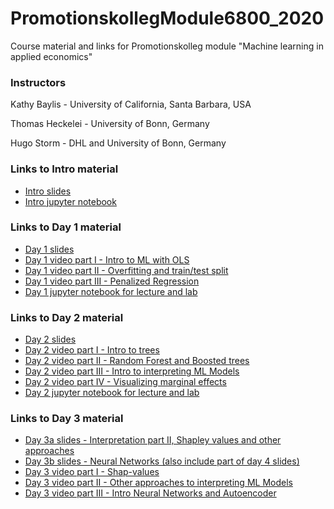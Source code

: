 # PromotionskollegModule6800_2020
Course material and links for Promotionskolleg module "Machine learning in applied economics"
### Instructors 
Kathy Baylis - University of California, Santa Barbara, USA

Thomas Heckelei - University of Bonn, Germany

Hugo Storm - DHL and University of Bonn, Germany

### Links to Intro material

- [Intro slides](https://docs.google.com/presentation/d/1y5iono-CsO2mPmB-yU7PqYTYPmlMHBLME5afiJw-1Ls/edit?usp=sharing)
- [Intro jupyter notebook](https://github.com/heckelei/PromotionskollegModule6800_2020/blob/master/labIntro.ipynb)

### Links to Day 1 material 

- [Day 1 slides](https://docs.google.com/presentation/d/1K8LWWnomUNXvcnbXxn3eFeeFMTlWYaGFrwLrW0ifjBQ/edit?usp=sharing)
- [Day 1 video part I - Intro to ML with OLS](https://youtu.be/0dJmWUDkzNY)
- [Day 1 video part II - Overfitting and train/test split](https://youtu.be/_kFbZaCVNlc)
- [Day 1 video part III - Penalized Regression](https://youtu.be/6KofZlteszw)
- [Day 1 jupyter notebook for lecture and lab](https://github.com/heckelei/PromotionskollegModule6800_2020/blob/master/6800_Day1.ipynb)

### Links to Day 2 material 

- [Day 2 slides](https://docs.google.com/presentation/d/1mbZbCS_0Tz3oi2NFO8aC-QDmQcy-_cjyDinirjIuBxQ/edit?usp=sharing)
- [Day 2 video part I - Intro to trees](https://youtu.be/SbZrIynqytA)
- [Day 2 video part II - Random Forest and Boosted trees](https://youtu.be/lD0Gju_MIdA)
- [Day 2 video part III - Intro to interpreting ML Models](https://youtu.be/NGGad3aM0lw)
- [Day 2 video part IV - Visualizing marginal effects](https://youtu.be/agjwrG2m1go)
- [Day 2 jupyter notebook for lecture and lab](https://github.com/heckelei/PromotionskollegModule6800_2020/blob/master/6800_Day2.ipynb)


### Links to Day 3 material 
- [Day 3a slides - Interpretation part II, Shapley values and other approaches](https://docs.google.com/presentation/d/1ajDVri8mjvihYwZm2jxYDSqsYmrTeqMfwfrr7LWsJlg/edit?usp=sharing)
- [Day 3b slides - Neural Networks (also include part of day 4 slides)](https://docs.google.com/presentation/d/1dxaM8_2Bz7BKPoFQQvIT-0v2SsA0NGLqrkqJxQYuGwA/edit?usp=sharing)
- [Day 3 video part I - Shap-values](https://youtu.be/D6M0V1YGQH4)
- [Day 3 video part II - Other approaches to interpreting ML Models](https://youtu.be/_CV2DjXEgfw)
- [Day 3 video part III - Intro Neural Networks and Autoencoder](https://youtu.be/3sldUdcAhX4)
